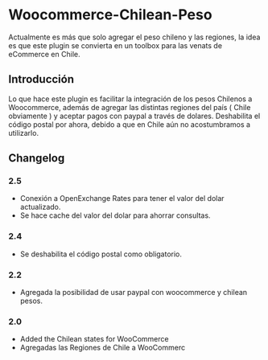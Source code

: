 # Woocommerce-Chilean-Peso
Actualmente es más que solo agregar el peso chileno y las regiones, la idea es que este plugin se convierta en un toolbox para las venats de eCommerce en Chile.

## Introducción
Lo que hace este plugin es facilitar la integración de los pesos Chilenos a Woocommerce, además de agregar las distintas regiones del país ( Chile obviamente ) y aceptar pagos con paypal a través de dolares.
Deshabilita el código postal por ahora, debido a que en Chile aún no acostumbramos a utilizarlo.

## Changelog

### 2.5
* Conexión a OpenExchange Rates para tener el valor del dolar actualizado.
* Se hace cache del valor del dolar para ahorrar consultas.

### 2.4
* Se deshabilita el código postal como obligatorio.

### 2.2

* Agregada la posibilidad de usar paypal con woocommerce y chilean pesos.

### 2.0
* Added the Chilean states for WooCommerce
* Agregadas las Regiones de Chile a WooCommerc
